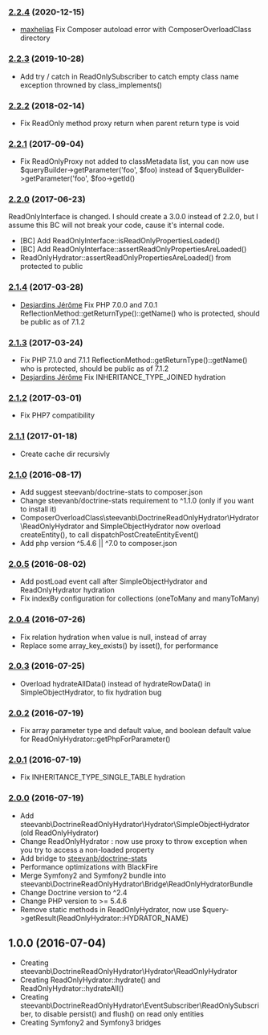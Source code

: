 ### [2.2.4](../../compare/2.2.3...2.2.4) (2020-12-15)

- [maxhelias](https://github.com/maxhelias) Fix Composer autoload error with ComposerOverloadClass directory

### [2.2.3](../../compare/2.2.2...2.2.3) (2019-10-28)

- Add try / catch in ReadOnlySubscriber to catch empty class name exception throwned by class_implements()

### [2.2.2](../../compare/2.2.1...2.2.2) (2018-02-14)

- Fix ReadOnly method proxy return when parent return type is void

### [2.2.1](../../compare/2.2.0...2.2.1) (2017-09-04)

- Fix ReadOnlyProxy not added to classMetadata list, you can now use $queryBuilder->getParameter('foo', $foo) instead of $queryBuilder->getParameter('foo', $foo->getId()

### [2.2.0](../../compare/2.1.4...2.2.0) (2017-06-23)

ReadOnlyInterface is changed. I should create a 3.0.0 instead of 2.2.0, but I assume this BC will not break your code, cause it's internal code.
- [BC] Add ReadOnlyInterface::isReadOnlyPropertiesLoaded()
- [BC] Add ReadOnlyInterface::assertReadOnlyPropertiesAreLoaded()
- ReadOnlyHydrator::assertReadOnlyPropertiesAreLoaded() from protected to public

### [2.1.4](../../compare/2.1.3...2.1.4) (2017-03-28)

- [Desjardins Jérôme](https://github.com/jewome62) Fix PHP 7.0.0 and 7.0.1 ReflectionMethod::getReturnType()::getName() who is protected, should be public as of 7.1.2

### [2.1.3](../../compare/2.1.2...2.1.3) (2017-03-24)

- Fix PHP 7.1.0 and 7.1.1 ReflectionMethod::getReturnType()::getName() who is protected, should be public as of 7.1.2
- [Desjardins Jérôme](https://github.com/jewome62) Fix INHERITANCE_TYPE_JOINED hydration

### [2.1.2](../../compare/2.1.1...2.1.2) (2017-03-01)

- Fix PHP7 compatibility

### [2.1.1](../../compare/2.1.0...2.1.1) (2017-01-18)

- Create cache dir recursivly

### [2.1.0](../../compare/2.0.5...2.1.0) (2016-08-17)

- Add suggest steevanb/doctrine-stats to composer.json
- Change steevanb/doctrine-stats requirement to ^1.1.0 (only if you want to install it)
- ComposerOverloadClass\steevanb\DoctrineReadOnlyHydrator\Hydrator\ReadOnlyHydrator and SimpleObjectHydrator now
overload createEntity(), to call dispatchPostCreateEntityEvent()
- Add php version ^5.4.6 || ^7.0 to composer.json

### [2.0.5](../../compare/2.0.4...2.0.5) (2016-08-02)

- Add postLoad event call after SimpleObjectHydrator and ReadOnlyHydrator hydration
- Fix indexBy configuration for collections (oneToMany and manyToMany)

### [2.0.4](../../compare/2.0.3...2.0.4) (2016-07-26)

- Fix relation hydration when value is null, instead of array
- Replace some array_key_exists() by isset(), for performance

### [2.0.3](../../compare/2.0.2...2.0.3) (2016-07-25)

- Overload hydrateAllData() instead of hydrateRowData() in SimpleObjectHydrator, to fix hydration bug

### [2.0.2](../../compare/2.0.1...2.0.2) (2016-07-19)

- Fix array parameter type and default value, and boolean default value for ReadOnlyHydrator::getPhpForParameter()

### [2.0.1](../../compare/2.0.0...2.0.1) (2016-07-19)

- Fix INHERITANCE_TYPE_SINGLE_TABLE hydration

### [2.0.0](../../compare/1.0.0...2.0.0) (2016-07-19)

- Add steevanb\DoctrineReadOnlyHydrator\Hydrator\SimpleObjectHydrator (old ReadOnlyHydrator)
- Change ReadOnlyHydrator : now use proxy to throw exception when you try to access a non-loaded property
- Add bridge to [steevanb/doctrine-stats](https://github.com/steevanb/doctrine-stats)
- Performance optimizations with BlackFire
- Merge Symfony2 and Symfony2 bundle into steevanb\DoctrineReadOnlyHydrator\Bridge\ReadOnlyHydratorBundle
- Change Doctrine version to ^2.4
- Change PHP version to >= 5.4.6
- Remove static methods in ReadOnlyHydrator, now use $query->getResult(ReadOnlyHydrator::HYDRATOR_NAME)

1.0.0 (2016-07-04)
------------------

- Creating steevanb\DoctrineReadOnlyHydrator\Hydrator\ReadOnlyHydrator
- Creating ReadOnlyHydrator::hydrate() and ReadOnlyHydrator::hydrateAll()
- Creating steevanb\DoctrineReadOnlyHydrator\EventSubscriber\ReadOnlySubscriber, to disable persist() and flush() on read only entities
- Creating Symfony2 and Symfony3 bridges
